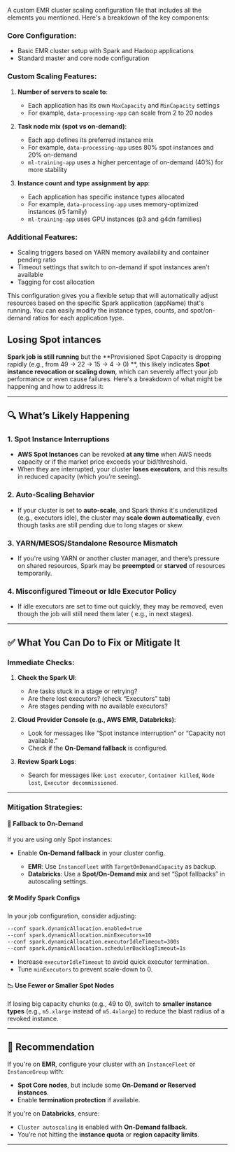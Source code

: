 A custom EMR cluster scaling configuration file that includes all the elements you mentioned. Here's a breakdown of the
key components:

### Core Configuration:

- Basic EMR cluster setup with Spark and Hadoop applications
- Standard master and core node configuration

### Custom Scaling Features:

1. **Number of servers to scale to**:
    - Each application has its own `MaxCapacity` and `MinCapacity` settings
    - For example, `data-processing-app` can scale from 2 to 20 nodes

2. **Task node mix (spot vs on-demand)**:
    - Each app defines its preferred instance mix
    - For example, `data-processing-app` uses 80% spot instances and 20% on-demand
    - `ml-training-app` uses a higher percentage of on-demand (40%) for more stability

3. **Instance count and type assignment by app**:
    - Each application has specific instance types allocated
    - For example, `data-processing-app` uses memory-optimized instances (r5 family)
    - `ml-training-app` uses GPU instances (p3 and g4dn families)

### Additional Features:

- Scaling triggers based on YARN memory availability and container pending ratio
- Timeout settings that switch to on-demand if spot instances aren't available
- Tagging for cost allocation

This configuration gives you a flexible setup that will automatically adjust resources based on the specific Spark
application (appName) that's running. You can easily modify the instance types, counts, and spot/on-demand ratios for
each application type.

## Losing Spot intances

**Spark job is still running** but the **Provisioned Spot Capacity is dropping rapidly (e.g., from 49 → 22 → 15 → 4 → 0)
**, this likely indicates **Spot instance revocation or scaling down**, which can severely affect your job performance
or even cause failures. Here's a breakdown of what might be happening and how to address it:

---

## 🔍 What’s Likely Happening

### 1. **Spot Instance Interruptions**

* **AWS Spot Instances** can be revoked **at any time** when AWS needs capacity or if the market price exceeds your
  bid/threshold.
* When they are interrupted, your cluster **loses executors**, and this results in reduced capacity (which you’re
  seeing).

### 2. **Auto-Scaling Behavior**

* If your cluster is set to **auto-scale**, and Spark thinks it's underutilized (e.g., executors idle), the cluster may
  **scale down automatically**, even though tasks are still pending due to long stages or skew.

### 3. **YARN/MESOS/Standalone Resource Mismatch**

* If you're using YARN or another cluster manager, and there’s pressure on shared resources, Spark may be **preempted**
  or **starved** of resources temporarily.

### 4. **Misconfigured Timeout or Idle Executor Policy**

* If idle executors are set to time out quickly, they may be removed, even though the job will still need them later (
  e.g., in next stages).

---

## ✅ What You Can Do to Fix or Mitigate It

### Immediate Checks:

1. **Check the Spark UI**:

    * Are tasks stuck in a stage or retrying?
    * Are there lost executors? (check “Executors” tab)
    * Are stages pending with no available executors?

2. **Cloud Provider Console (e.g., AWS EMR, Databricks)**:

    * Look for messages like “Spot instance interruption” or “Capacity not available.”
    * Check if the **On-Demand fallback** is configured.

3. **Review Spark Logs**:

    * Search for messages like: `Lost executor`, `Container killed`, `Node lost`, `Executor decommissioned`.

---

### Mitigation Strategies:

#### 🔁 Fallback to On-Demand

If you are using only Spot instances:

* Enable **On-Demand fallback** in your cluster config.

    * **EMR**: Use `InstanceFleet` with `TargetOnDemandCapacity` as backup.
    * **Databricks**: Use a **Spot/On-Demand mix** and set “Spot fallbacks” in autoscaling settings.

#### 🛠️ Modify Spark Configs

In your job configuration, consider adjusting:

```bash
--conf spark.dynamicAllocation.enabled=true
--conf spark.dynamicAllocation.minExecutors=10
--conf spark.dynamicAllocation.executorIdleTimeout=300s
--conf spark.dynamicAllocation.schedulerBacklogTimeout=1s
```

* Increase `executorIdleTimeout` to avoid quick executor termination.
* Tune `minExecutors` to prevent scale-down to 0.

#### 📉 Use Fewer or Smaller Spot Nodes

If losing big capacity chunks (e.g., 49 to 0), switch to **smaller instance types** (e.g., `m5.xlarge` instead
of `m5.4xlarge`) to reduce the blast radius of a revoked instance.

---

## 🧠 Recommendation

If you're on **EMR**, configure your cluster with an `InstanceFleet` or `InstanceGroup` with:

* **Spot Core nodes**, but include some **On-Demand or Reserved instances**.
* Enable **termination protection** if available.

If you're on **Databricks**, ensure:

* `Cluster autoscaling` is enabled with **On-Demand fallback**.
* You’re not hitting the **instance quota** or **region capacity limits**.

---

